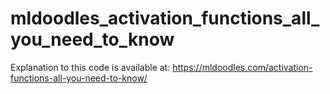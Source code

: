 # mldoodles_activation_functions_all_you_need_to_know

Explanation to this code is available at:
https://mldoodles.com/activation-functions-all-you-need-to-know/
